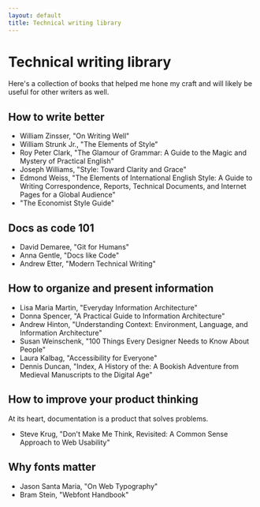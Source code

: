 ```yaml
---
layout: default
title: Technical writing library
---
```


# Technical writing library
Here's a collection of books that helped me hone my craft and will likely be useful for other writers as well.

## How to write better
* William Zinsser, "On Writing Well"
* William Strunk Jr., "The Elements of Style"
* Roy Peter Clark, "The Glamour of Grammar: A Guide to the Magic and Mystery of Practical English"
* Joseph Williams, "Style: Toward Clarity and Grace"
* Edmond Weiss, "The Elements of International English Style: A Guide to Writing Correspondence, Reports, Technical Documents, and Internet Pages for a Global Audience"
* "The Economist Style Guide"

## Docs as code 101
* David Demaree, "Git for Humans"
* Anna Gentle, "Docs like Code"
* Andrew Etter, "Modern Technical Writing"

## How to organize and present information
* Lisa Maria Martin, "Everyday Information Architecture"
* Donna Spencer, "A Practical Guide to Information Architecture"
* Andrew Hinton, "Understanding Context: Environment, Language, and Information Architecture"
* Susan Weinschenk, "100 Things Every Designer Needs to Know About People"
* Laura Kalbag, "Accessibility for Everyone"
* Dennis Duncan, "Index, A History of the: A Bookish Adventure from Medieval Manuscripts to the Digital Age"

## How to improve your product thinking
At its heart, documentation is a product that solves problems. 
* Steve Krug, "Don't Make Me Think, Revisited: A Common Sense Approach to Web Usability"

## Why fonts matter
* Jason Santa Maria, "On Web Typography"
* Bram Stein, "Webfont Handbook"
